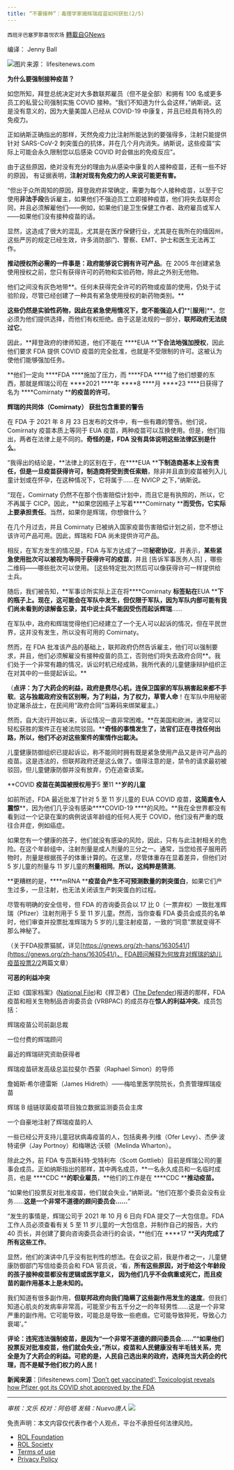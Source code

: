 ```yaml
---
title: “不要接种”：毒理学家揭辉瑞疫苗如何获批(2/5)
---
```

`西班牙巴塞罗那喜悦农场` [轉載自GNews](https://gnews.org/zh-hans/1659382/)

编译： Jenny Ball

![](https://assets.gnews.org/wp-content/uploads/2021/11/Pfizer-810x500-1.jpeg)图片来源： lifesitenews.com

**为什么要强制接种疫苗？**

如您所知，拜登总统决定对大多数联邦雇员（但不是全部）和拥有 100 名或更多员工的私营公司强制实施 COVID 接种。“我们不知道为什么会这样，”纳斯说。这是没有意义的，因为大量美国人已经从 COVID-19 中康复，并且已经具有持久的免疫力。

正如纳斯正确指出的那样，天然免疫力比注射所能达到的要强得多，注射只能提供针对 SARS-CoV-2 刺突蛋白的抗体，并在几个月内消失。纳斯说，这些疫苗“实际上可能会永久限制您以后感染 COVID 时会做出的免疫反应”。

由于这些原因，绝对没有充分的理由为从感染中康复的人接种疫苗，还有一些不好的原因， 有证据表明，**注射对现有免疫力的人来说可能更有害。**

“但出于众所周知的原因，拜登政府非常确定，需要为每个人接种疫苗，以至于它使用**非法手段**告诉雇主，如果他们不强迫员工立即接种疫苗，他们将失去联邦合同，并且必须解雇他们——例如，如果他们是卫生保健工作者、政府雇员或军人——如果他们没有接种疫苗的话。

显然，这造成了很大的混乱，尤其是在医疗保健行业，尤其是在我所在的缅因州，这些严厉的规定已经生效，许多消防部门、警察、EMT、护士和医生无法再工作。

**推动授权所必需的一件事是：政府能够说它拥有许可产品**。在 2005 年创建紧急使用授权之前，您只有获得许可的药物和实验药物，除此之外别无他物。

他们之间没有灰色地带**。任何未获得完全许可的药物或疫苗的使用，仍处于试验阶段，尽管已经创建了一种具有紧急使用授权的新药物类别。**

**这些仍然是实验性药物，因此在紧急使用情况下，您不能强迫人们****[****服用****]**。您必须为他们提供选择，而他们有权拒绝。由于这是法规的一部分，**联邦政府无法绕过它**。

因此，**拜登政府的律师知道，他们不能在 ****EUA ****下合法地强加授权**，因此他们要求 FDA 提供 COVID 疫苗的完全批准，也就是不受限制的许可。这被认为使他们能够强加任务。

**他们一定向 ****FDA ****施加了压力，而 ****FDA ****给了他们想要的东西，那就是辉瑞公司在 ****2021 ****年 ****8 ****月 ****23 ****日获得了名为 ****Comirnaty ****的疫苗的许可**。

**辉瑞的共同体（****Comirnaty****） 获批包含重要的警告**

在 FDA 于 2021 年 8 月 23 日发布的文件中，有一些有趣的警告。他们说，Comirnaty 疫苗本质上等同于 EUA 疫苗，两种疫苗可以互换使用。但是，他们指出，两者在法律上是不同的。**奇怪的是，FDA 没有具体说明这些法律区别是什么**。

“我得出的结论是，**法律上的区别在于，在****EUA ****下制造商基本上没有责任，但是一旦疫苗获得许可，制造商将受到责任索赔**，除非并且直到疫苗被列入儿童计划或在怀孕，在这种情况下，它将属于……在 NVICP 之下，”纳斯说。

“现在，Comirnaty 仍然不在那个伤害赔偿计划中，而且它是有执照的，所以，它不再属于 CICP。因此，**如果您因瓶子上写着****Comirnaty ****而受伤，它实际上要承担责任**。当然，如果你是辉瑞，你想做什么？

在几个月过去，并且 Comirnaty 已被纳入国家疫苗伤害赔偿计划之前，您不想让该许可产品可用。因此，辉瑞和 FDA 尚未提供许可产品。

相反，在军方发生的情况是，FDA 与军方达成了一项**秘密协议**，并表示，**某些紧急使用批次可以被视为等同于获得许可的疫苗**，并且 [告诉军事医务人员] ，哪些二维码——哪些批次可以使用。 [这些特定批次]然后可以像获得许可一样提供给士兵。

随后，我们被告知，**军事诊所实际上正在将****Comirnaty ****标签贴在****EUA ****下的瓶子上。**现在，这可能会在军队中发生，但仅限于军队，因为军队内部可能有我们尚未看到的谅解备忘录，其中说**士兵不能因受伤而起诉辉瑞**……

在军队中，政府和辉瑞觉得他们已经建立了一个无人可以起诉的情况，但在平民世界，这并没有发生，所以没有可用的 Comirnaty。

然而，在 FDA 批准该产品的基础上，联邦政府仍然告诉雇主，他们可以强制要求，并且，他们必须解雇没有接种疫苗的员工，否则他们将失去政府合同**。我们处于一个非常有趣的情况，诉讼时机已经成熟，我所代表的儿童健康辩护组织正在对其中的一些提起诉讼。**

（**点评：为了大药企的利益，政府是费尽心机，连保卫国家的军队祸害起来都不手软**。**这与独裁政府没有区别啊，为了利益，为了权力，草菅人命**！在军队中用秘密协定屠杀战士，在民间用“政府合同”当筹码来绑架雇主。）

然而，自大流行开始以来，诉讼情况一直非常困难。**在美国和欧洲，通常可以轻松获胜的案件正在被法院驳回。****奇怪的事情发生了，****法官们正在寻找任何出路，所以，他们不必对这些案件的案情作出裁决****。**

儿童健康防御组织已提起诉讼，称不能同时拥有既是紧急使用产品又是许可产品的疫苗。这是违法的，但联邦政府还是这么做了。值得注意的是，禁令的请求最初被驳回，但儿童健康防御并没有放弃，仍在追查该案。

**COVID ****疫苗在美国被授权用于****5 ****至****11 ****岁的儿童**

如前所述，FDA 最近批准了针对 5 至 11 岁儿童的 EUA COVID 疫苗，**这简直令人震惊****，因为他们几乎没有感染****COVID-19 ****的风险。**我在全世界都没有看到过一个记录在案的病例说该年龄组的任何人死于 COVID，他们没有严重的既往合并症，例如癌症。

如果您有一个健康的孩子，他们就没有感染的风险，因此，只有与此注射相关的危险。在这个年龄组中，注射剂量是成人剂量的三分之一。通常，当您给孩子服用药物时，剂量是根据孩子的体重计算的。在这里，尽管体重存在显着差异，但他们对 5 岁儿童的剂量与 11 岁儿童的**剂量相同**。**所以，这纯粹是猜测**。

**更糟糕的是，****mRNA ****疫苗会产生不可预测数量的刺突蛋白**，如果它们产生过多，一旦注射，也无法关闭该生产刺突蛋白的过程。

尽管有明确的安全信号，但 FDA 的咨询委员会以 17 比 0（一票弃权）一致批准辉瑞（Pfizer）注射剂用于 5 至 11 岁儿童。然而，当你查看 FDA 委员会成员的名单时，他们审查并投票批准辉瑞为 5 岁的儿童注射疫苗，一致的“同意”票就变得不那么神秘了。

（关于FDA投票猫腻，详见[https://gnews.org/zh-hans/1630541/](https://gnews.org/zh-hans/1630541/)， [FDA](https://gnews.org/zh-hans/1630602/)[顾问解释为何放弃对辉瑞的幼儿疫苗投票2/2](https://gnews.org/zh-hans/1630602/)两篇文章）

**可恶的利益冲突**

正如《国家档案》([National File](https://nationalfile.com/fda-committee-members-reviewing-pfizer-vaccine-for-children-have-worked-for-pfizer-have-big-pfizer-connections/))和《捍卫者》([The Defender](https://childrenshealthdefense.org/defender/fda-pfizer-covid-kids-pharma/?utm_source=salsa&amp;eType=EmailBlastContent&amp;eId=44b8eb7d-34f7-4057-987d-f00284f10b8f))报道的那样，FDA 疫苗和相关生物制品咨询委员会 (VRBPAC) 的成员存在**惊人的利益冲突**。成员包括：

辉瑞疫苗公司前副总裁

一位付费的辉瑞顾问

最近的辉瑞研究资助获得者

辉瑞疫苗研发高级总监拉斐尔·西蒙（Raphael Simon）的导师

詹姆斯·希尔德雷斯（James Hidreth）——梅哈里医学院院长，负责管理辉瑞疫苗

辉瑞 B 组链球菌疫苗项目独立数据监测委员会主席

一个自豪地注射了辉瑞疫苗的人

一些已经公开支持儿童冠状病毒疫苗的人，包括奥弗·列维（Ofer Levy）、杰伊·波特诺伊（Jay Portnoy）和梅琳达·沃顿（Melinda Wharton）。

除此之外，前 FDA 专员斯科特·戈特利布（Scott Gottlieb）目前是辉瑞公司的董事会成员。正如纳斯指出的那样，其中两名成员，**一名永久成员和一名临时成员，也是 ****CDC ****的职业雇员**，**他们的工作是在 ****CDC ****推动疫苗。**

“如果他们投票反对批准疫苗，他们就会失业，”纳斯说。“他们在那个委员会没有业务……**这是一个非常不道德的顾问委员会……**”

“发生的事情是，辉瑞公司于 2021 年 10 月 6 日向 FDA 提交了一大包信息。FDA 工作人员必须查看有关 5 至 11 岁儿童的一大包信息，并制作自己的报告，大约 40 页长，并创建了要向咨询委员会进行的会谈，**他们在 ****17 ****天内完成了所有这些工作**。

显然，他们的演讲中几乎没有批判性的想法。在会议之前，我是作者之一，儿童健康防御部门写信给委员会和 FDA 官员说，‘看，**所有这些原因，对于给这个年龄段的孩子接种疫苗都没有逻辑或医学意义， 因为他们几乎不会病重或死亡，而且疫苗的副作用基本上是未知的。**

我们知道有很多副作用，**但联邦政府向我们隐瞒了这些副作用发生的速度**。但我们知道心肌炎的发病率非常高，可能至少有五千分之一的年轻男性……这是一个非常严重的副作用。它可能导致，可能总是导致一些疤痕。它可能导致猝死，导致心力衰竭’。”

**评论：违宪违法强制疫苗，是因为“一个非常不道德的顾问委员会……”“如果他们投票反对批准疫苗，他们就会失业，”所以，疫苗和人民健康没有半毛钱关系，完全是为了大药企的利益。可悲的是，人民自己选出来的政府，选择充当大药企的代理，而不是赋予他们权力的人民！**

**新闻来源**：[lifesitenews.com] [‘Don’t get vaccinated’: Toxicologist reveals how Pfizer got its COVID shot approved by the FDA](https://www.lifesitenews.com/opinion/dont-get-vaccinated-toxicologist-reveals-how-pfizer-got-its-covid-shot-approved-by-the-fda/)

* * *

*审核：文乐
校对：阿伯塔
发稿：Nuevo唐人*
![](https://assets.gnews.org/wp-content/uploads/2021/11/GNEWS_CH..jpeg)


 

免责声明：本文内容仅代表作者个人观点，平台不承担任何法律风险。

- [ROL Foundation](https://rolfoundation.org/)
- [ROL Society](https://rolsociety.org/)
- [Terms of use](https://gnews.org/terms-of-use-3/)
- [Privacy Policy](https://gnews.org/privacy-policy/)
